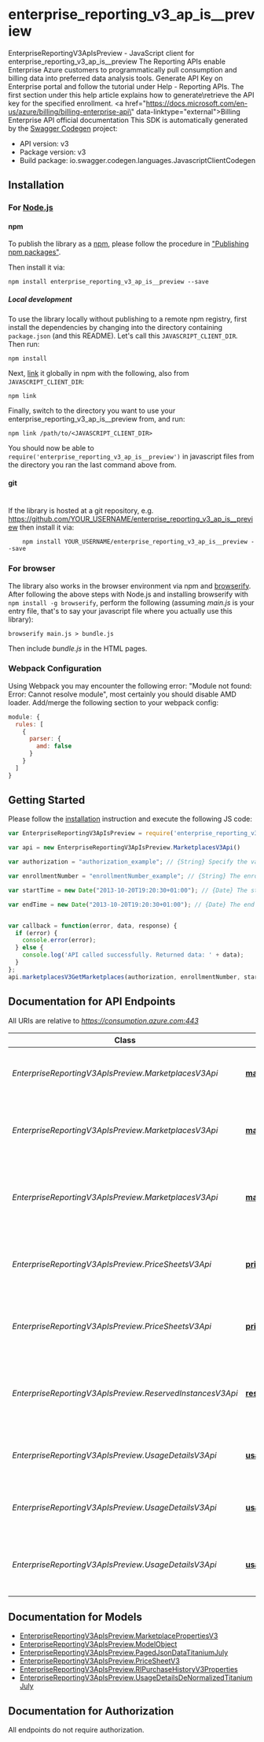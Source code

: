 # enterprise_reporting_v3_ap_is__preview

EnterpriseReportingV3ApIsPreview - JavaScript client for enterprise_reporting_v3_ap_is__preview
The Reporting APIs enable Enterprise Azure customers to programmatically pull consumption and billing data into preferred data analysis tools. Generate API Key on Enterprise portal and follow the tutorial under Help - Reporting APIs. The first section under this help article explains how to generate\\retrieve the API key for the specified enrollment. <a href=\"https://docs.microsoft.com/en-us/azure/billing/billing-enterprise-api\" data-linktype=\"external\">Billing Enterprise API official documentation</a>
This SDK is automatically generated by the [Swagger Codegen](https://github.com/swagger-api/swagger-codegen) project:

- API version: v3
- Package version: v3
- Build package: io.swagger.codegen.languages.JavascriptClientCodegen

## Installation

### For [Node.js](https://nodejs.org/)

#### npm

To publish the library as a [npm](https://www.npmjs.com/),
please follow the procedure in ["Publishing npm packages"](https://docs.npmjs.com/getting-started/publishing-npm-packages).

Then install it via:

```shell
npm install enterprise_reporting_v3_ap_is__preview --save
```

##### Local development

To use the library locally without publishing to a remote npm registry, first install the dependencies by changing 
into the directory containing `package.json` (and this README). Let's call this `JAVASCRIPT_CLIENT_DIR`. Then run:

```shell
npm install
```

Next, [link](https://docs.npmjs.com/cli/link) it globally in npm with the following, also from `JAVASCRIPT_CLIENT_DIR`:

```shell
npm link
```

Finally, switch to the directory you want to use your enterprise_reporting_v3_ap_is__preview from, and run:

```shell
npm link /path/to/<JAVASCRIPT_CLIENT_DIR>
```

You should now be able to `require('enterprise_reporting_v3_ap_is__preview')` in javascript files from the directory you ran the last 
command above from.

#### git
#
If the library is hosted at a git repository, e.g.
https://github.com/YOUR_USERNAME/enterprise_reporting_v3_ap_is__preview
then install it via:

```shell
    npm install YOUR_USERNAME/enterprise_reporting_v3_ap_is__preview --save
```

### For browser

The library also works in the browser environment via npm and [browserify](http://browserify.org/). After following
the above steps with Node.js and installing browserify with `npm install -g browserify`,
perform the following (assuming *main.js* is your entry file, that's to say your javascript file where you actually 
use this library):

```shell
browserify main.js > bundle.js
```

Then include *bundle.js* in the HTML pages.

### Webpack Configuration

Using Webpack you may encounter the following error: "Module not found: Error:
Cannot resolve module", most certainly you should disable AMD loader. Add/merge
the following section to your webpack config:

```javascript
module: {
  rules: [
    {
      parser: {
        amd: false
      }
    }
  ]
}
```

## Getting Started

Please follow the [installation](#installation) instruction and execute the following JS code:

```javascript
var EnterpriseReportingV3ApIsPreview = require('enterprise_reporting_v3_ap_is__preview');

var api = new EnterpriseReportingV3ApIsPreview.MarketplacesV3Api()

var authorization = "authorization_example"; // {String} Specify the value in this format: \"bearer {API_KEY}\"

var enrollmentNumber = "enrollmentNumber_example"; // {String} The enrollment number

var startTime = new Date("2013-10-20T19:20:30+01:00"); // {Date} The start time of the date range

var endTime = new Date("2013-10-20T19:20:30+01:00"); // {Date} The end time of the date range


var callback = function(error, data, response) {
  if (error) {
    console.error(error);
  } else {
    console.log('API called successfully. Returned data: ' + data);
  }
};
api.marketplacesV3GetMarketplaces(authorization, enrollmentNumber, startTime, endTime, callback);

```

## Documentation for API Endpoints

All URIs are relative to *https://consumption.azure.com:443*

Class | Method | HTTP request | Description
------------ | ------------- | ------------- | -------------
*EnterpriseReportingV3ApIsPreview.MarketplacesV3Api* | [**marketplacesV3GetMarketplaces**](docs/MarketplacesV3Api.md#marketplacesV3GetMarketplaces) | **GET** /v3/enrollments/{enrollmentNumber}/marketplacechargesbycustomdate | Gets the marketplace charges by custom date range.
*EnterpriseReportingV3ApIsPreview.MarketplacesV3Api* | [**marketplacesV3GetMarketplaces_0**](docs/MarketplacesV3Api.md#marketplacesV3GetMarketplaces_0) | **GET** /v3/enrollments/{enrollmentNumber}/marketplacecharges | Gets the marketplace charges for the current billing period.
*EnterpriseReportingV3ApIsPreview.MarketplacesV3Api* | [**marketplacesV3GetMarketplaces_1**](docs/MarketplacesV3Api.md#marketplacesV3GetMarketplaces_1) | **GET** /v3/enrollments/{enrollmentNumber}/billingperiods/{billingPeriod}/marketplacecharges | Gets the marketplace charges for the provided billing period.
*EnterpriseReportingV3ApIsPreview.PriceSheetsV3Api* | [**priceSheetsV3Get**](docs/PriceSheetsV3Api.md#priceSheetsV3Get) | **GET** /v3/enrollments/{enrollmentNumber}/pricesheet | Gets the price sheet for the current billing period.
*EnterpriseReportingV3ApIsPreview.PriceSheetsV3Api* | [**priceSheetsV3Get_0**](docs/PriceSheetsV3Api.md#priceSheetsV3Get_0) | **GET** /v3/enrollments/{enrollmentNumber}/billingperiods/{billingPeriod}/pricesheet | Get the price sheet for the provided billing period.
*EnterpriseReportingV3ApIsPreview.ReservedInstancesV3Api* | [**reservedInstancesV3Get**](docs/ReservedInstancesV3Api.md#reservedInstancesV3Get) | **GET** /v3/enrollments/{enrollmentNumber}/reservationcharges | Gets the reservation charges for the provided start and endDate
*EnterpriseReportingV3ApIsPreview.UsageDetailsV3Api* | [**usageDetailsV3Get**](docs/UsageDetailsV3Api.md#usageDetailsV3Get) | **GET** /v3/enrollments/{enrollmentNumber}/usagedetailsbycustomdate | Gets the usage details by custom date range
*EnterpriseReportingV3ApIsPreview.UsageDetailsV3Api* | [**usageDetailsV3GetByBillingPeriod**](docs/UsageDetailsV3Api.md#usageDetailsV3GetByBillingPeriod) | **GET** /v3/enrollments/{enrollmentNumber}/billingPeriods/{billingPeriod}/usagedetails | Gets the usage details by billing period.
*EnterpriseReportingV3ApIsPreview.UsageDetailsV3Api* | [**usageDetailsV3GetByCurrentBillingPeriod**](docs/UsageDetailsV3Api.md#usageDetailsV3GetByCurrentBillingPeriod) | **GET** /v3/enrollments/{enrollmentNumber}/usagedetails | Gets the usage details by current billing period.


## Documentation for Models

 - [EnterpriseReportingV3ApIsPreview.MarketplacePropertiesV3](docs/MarketplacePropertiesV3.md)
 - [EnterpriseReportingV3ApIsPreview.ModelObject](docs/ModelObject.md)
 - [EnterpriseReportingV3ApIsPreview.PagedJsonDataTitaniumJuly](docs/PagedJsonDataTitaniumJuly.md)
 - [EnterpriseReportingV3ApIsPreview.PriceSheetV3](docs/PriceSheetV3.md)
 - [EnterpriseReportingV3ApIsPreview.RIPurchaseHistoryV3Properties](docs/RIPurchaseHistoryV3Properties.md)
 - [EnterpriseReportingV3ApIsPreview.UsageDetailsDeNormalizedTitaniumJuly](docs/UsageDetailsDeNormalizedTitaniumJuly.md)


## Documentation for Authorization

 All endpoints do not require authorization.

